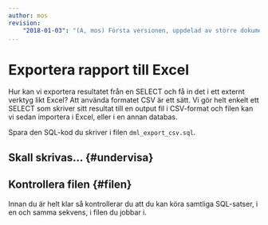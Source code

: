 ```yaml
---
author: mos
revision:
    "2018-01-03": "(A, mos) Första versionen, uppdelad av större dokument."
...
```

Exportera rapport till Excel
==================================

Hur kan vi exportera resultatet från en SELECT och få in det i ett externt verktyg likt Excel? Att använda formatet CSV är ett sätt. Vi gör helt enkelt ett SELECT som skriver sitt resultat till en output fil i CSV-format och filen kan vi sedan importera i Excel, eller i en annan databas.

Spara den SQL-kod du skriver i filen `dml_export_csv.sql`.



Skall skrivas... {#undervisa}
----------------------------------




Kontrollera filen {#filen}
----------------------------------

Innan du är helt klar så kontrollerar du att du kan köra samtliga SQL-satser, i en och samma sekvens, i filen du jobbar i.
